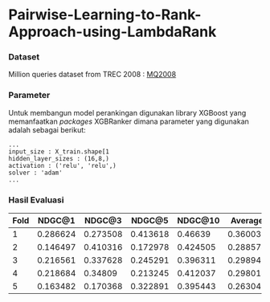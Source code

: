 # Pairwise-Learning-to-Rank-Approach-using-LambdaRank


### Dataset
Million queries dataset from TREC 2008 :
[MQ2008](https://www.microsoft.com/en-us/research/project/letor-learning-rank-information-retrieval/#!letor-4-0)

### Parameter
Untuk membangun model perankingan digunakan library XGBoost yang memanfaatkan _packages_ XGBRanker dimana parameter yang digunakan adalah sebagai berikut:
```
...
input_size : X_train.shape[1
hidden_layer_sizes : (16,8,)
activation : ('relu', 'relu',)
solver : 'adam'
...
```

### Hasil Evaluasi 

|Fold |   NDGC@1    |   NDGC@3    |   NDGC@5   |   NDGC@10   |   Average   |
|-----|-------------|-------------|-------------|-------------|-------------|
|  1  | 0.286624    | 0.273508    | 0.413618    | 0.46639     | 0.360035    |
|  2  | 0.146497    | 0.410316    | 0.172978    | 0.424505    | 0.288574    |
|  3  | 0.216561    | 0.337628	  | 0.245291    | 0.396311    | 0.298948	  |
|  4  | 0.218684    | 0.34809     | 0.213245    | 0.412037    | 0.298014    |
|  5  | 0.163482	  | 0.170368    | 0.322891    | 0.395443    | 0.263046	  |
